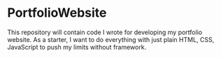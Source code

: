 # PortfolioWebsite
This repository will contain code I wrote for developing my portfolio website. As a starter, I want to do everything with just plain HTML, CSS, JavaScript to push my limits without framework.
